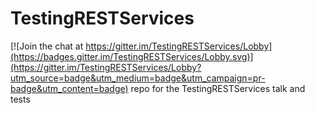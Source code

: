 # TestingRESTServices

[![Join the chat at https://gitter.im/TestingRESTServices/Lobby](https://badges.gitter.im/TestingRESTServices/Lobby.svg)](https://gitter.im/TestingRESTServices/Lobby?utm_source=badge&utm_medium=badge&utm_campaign=pr-badge&utm_content=badge)
repo for the TestingRESTServices talk and tests
